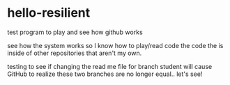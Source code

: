 # hello-resilient
test program to play and see how github works

see how the system works so I know how to play/read code the code the is inside of other repositories that aren't my own.

testing to see if changing the read me file for branch student will cause GitHub to realize these two branches are no longer equal.. let's see!
